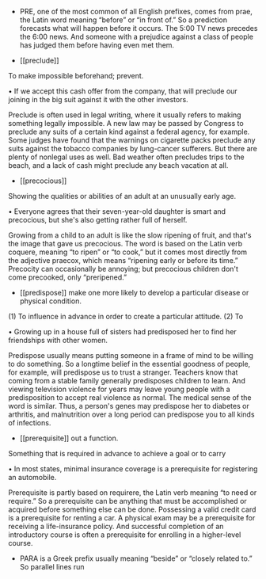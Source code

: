 - PRE,  one  of  the  most  common  of  all  English  prefixes,  comes  from  prae,  the  Latin  word  meaning
“before” or “in front of.” So a prediction forecasts what will happen before it occurs. The 5:00 TV
news precedes the 6:00 news. And someone with a prejudice against a class of people has judged
them before having even met them.

- [[preclude]] 

 To make impossible beforehand; prevent. 

• If we accept this cash offer from the company, that will preclude our joining in the big suit against it
with the other investors. 

Preclude  is  often  used  in  legal  writing,  where  it  usually  refers  to  making  something  legally
impossible. A new law may be passed by Congress to preclude any suits of a certain kind against a
federal agency, for example. Some judges have found that the warnings on cigarette packs preclude
any suits against the tobacco companies by lung-cancer sufferers. But there are plenty of nonlegal uses
as well. Bad weather often precludes trips to the beach, and a lack of cash might preclude any beach
vacation at all.

- [[precocious]] 

 Showing the qualities or abilities of an adult at an unusually early age. 

• Everyone agrees that their seven-year-old daughter is smart and precocious, but she's also getting
rather full of herself. 

Growing from a child to an adult is like the slow ripening of fruit, and that's the image that gave us
precocious.  The  word  is  based  on  the  Latin  verb  coquere,  meaning  “to  ripen”  or  “to  cook,”  but  it
comes  most  directly  from  the  adjective  praecox,  which  means  “ripening  early  or  before  its  time.”
Precocity  can  occasionally  be  annoying;  but  precocious  children  don't  come  precooked,  only
“preripened.”

- [[predispose]] 
make one more likely to develop a particular disease or physical condition. 

 (1) To influence in advance in order to create a particular attitude. (2) To

• Growing up in a house full of sisters had predisposed her to find her friendships with other women. 

Predispose  usually  means  putting  someone  in  a  frame  of  mind  to  be  willing  to  do  something.  So  a
longtime  belief  in  the  essential  goodness  of  people,  for  example,  will  predispose  us  to  trust  a
stranger.  Teachers  know  that  coming  from  a  stable  family  generally  predisposes  children  to  learn.
And viewing television violence for years may leave young people with a predisposition to accept
real  violence  as  normal.  The  medical  sense  of  the  word  is  similar.  Thus,  a  person's  genes  may
predispose her to diabetes or arthritis, and malnutrition over a long period can predispose you to all
kinds of infections.

- [[prerequisite]] 
out a function. 

 Something that is required in advance to achieve a goal or to carry

• In most states, minimal insurance coverage is a prerequisite for registering an automobile. 

Prerequisite  is  partly  based  on  requirere,  the  Latin  verb  meaning  “to  need  or  require.”  So  a
prerequisite  can  be  anything  that  must  be  accomplished  or  acquired  before  something  else  can  be
done.  Possessing  a  valid  credit  card  is  a  prerequisite  for  renting  a  car.  A  physical  exam  may  be  a
prerequisite  for  receiving  a  life-insurance  policy.  And  successful  completion  of  an  introductory
course is often a prerequisite for enrolling in a higher-level course.

- PARA  is  a  Greek  prefix  usually  meaning  “beside”  or  “closely  related  to.”  So  parallel  lines  run

